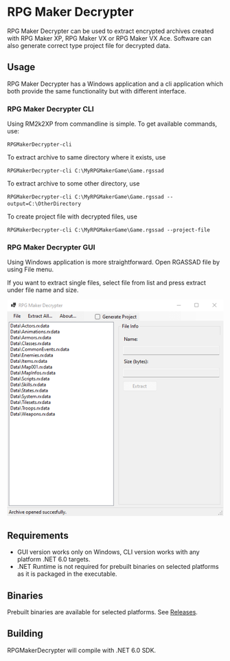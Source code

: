 # RPG Maker Decrypter

RPG Maker Decrypter can be used to extract encrypted archives created with RPG Maker XP, RPG Maker VX or RPG Maker VX Ace.
Software can also generate correct type project file for decrypted data.

## Usage

RPG Maker Decrypter has a Windows application and a cli application which both provide the same functionality but with different interface.

### RPG Maker Decrypter CLI

Using RM2k2XP from commandline is simple. To get available commands, use:

	RPGMakerDecrypter-cli
	
To extract archive to same directory where it exists, use

	RPGMakerDecrypter-cli C:\MyRPGMakerGame\Game.rgssad
	
To extract archive to some other directory, use

	RPGMakerDecrypter-cli C:\MyRPGMakerGame\Game.rgssad --output=C:\OtherDirectory
	
To create project file with decrypted files, use

	RPGMakerDecrypter-cli C:\MyRPGMakerGame\Game.rgssad --project-file
	
### RPG Maker Decrypter GUI
	
Using Windows application is more straightforward. Open RGASSAD file by using File menu.

If you want to extract single files, select file from list and press extract under file name and size.

![Screenshots of the GUI application](/screenshots/gui1.png)

## Requirements

* GUI version works only on Windows, CLI version works with any platform .NET 6.0 targets.
* .NET Runtime is not required for prebuilt binaries on selected platforms as it is packaged in the executable.

## Binaries

Prebuilt binaries are available for selected platforms. See [Releases](https://github.com/uuksu/RPGMakerDecrypter/releases).

## Building

RPGMakerDecrypter will compile with .NET 6.0 SDK.
